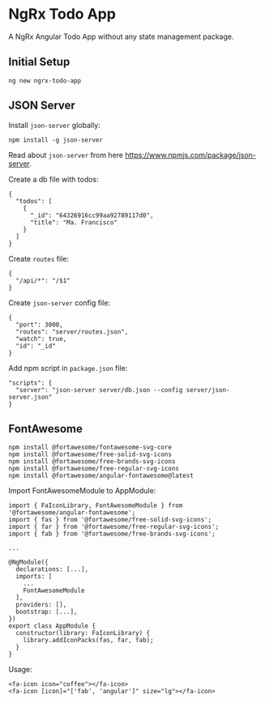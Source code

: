 # NgRx Todo App

A NgRx Angular Todo App without any state management package.

## Initial Setup

```
ng new ngrx-todo-app
```

## JSON Server

Install `json-server` globally:

```
npm install -g json-server
```

Read about `json-server` from here https://www.npmjs.com/package/json-server.

Create a db file with todos:

```
{
  "todos": [
    {
      "_id": "64326916cc99aa92789117d0",
      "title": "Ma. Francisco"
    }
  ]
}
```

Create `routes` file:

```
{
  "/api/*": "/$1"
}
```

Create `json-server` config file:

```
{
  "port": 3000,
  "routes": "server/routes.json",
  "watch": true,
  "id": "_id"
}
```

Add npm script in `package.json` file:

```
"scripts": {
  "server": "json-server server/db.json --config server/json-server.json"
}
```

## FontAwesome

```
npm install @fortawesome/fontawesome-svg-core
npm install @fortawesome/free-solid-svg-icons
npm install @fortawesome/free-brands-svg-icons
npm install @fortawesome/free-regular-svg-icons
npm install @fortawesome/angular-fontawesome@latest
```

Import FontAwesomeModule to AppModule:

```
import { FaIconLibrary, FontAwesomeModule } from '@fortawesome/angular-fontawesome';
import { fas } from '@fortawesome/free-solid-svg-icons';
import { far } from '@fortawesome/free-regular-svg-icons';
import { fab } from '@fortawesome/free-brands-svg-icons';

...

@NgModule({
  declarations: [...],
  imports: [
    ...
    FontAwesomeModule
  ],
  providers: [],
  bootstrap: [...],
})
export class AppModule {
  constructor(library: FaIconLibrary) {
    library.addIconPacks(fas, far, fab);
  }
}

```

Usage:

```
<fa-icon icon="coffee"></fa-icon>
<fa-icon [icon]="['fab', 'angular']" size="lg"></fa-icon>
```
